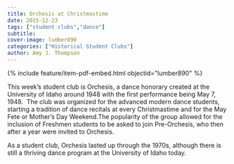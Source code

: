 ```yaml
---
title: Orchesis at Christmastime
date: 2015-12-23
tags: ["student clubs","dance"]
subtitle: 
cover-image: lumber890
categories: ["Historical Student Clubs"]
author: Amy J. Thompson
---
```


{% include feature/item-pdf-embed.html objectid="lumber890" %}

This week’s student club is Orchesis, a dance honorary created at the University of Idaho around 1948 with the first performance being May 7, 1948.  The club was organized for the advanced modern dance students, starting a tradition of dance recitals at every Christmastime and for the May Fete or Mother’s Day Weekend.The popularity of the group allowed for the inclusion of Freshmen students to be asked to join Pre-Orchesis, who then after a year were invited to Orchesis.

As a student club, Orchesis lasted up through the 1970s, although there is still a thriving dance program at the University of Idaho today.